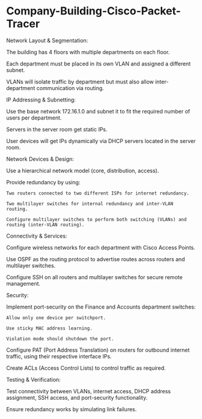 # Company-Building-Cisco-Packet-Tracer
Network Layout & Segmentation:

  The building has 4 floors with multiple departments on each floor.
  
  Each department must be placed in its own VLAN and assigned a different subnet.
  
  VLANs will isolate traffic by department but must also allow inter-department communication via routing.

IP Addressing & Subnetting:
  
  Use the base network 172.16.1.0 and subnet it to fit the required number of users per department.
  
  Servers in the server room get static IPs.
  
  User devices will get IPs dynamically via DHCP servers located in the server room.

Network Devices & Design:

  Use a hierarchical network model (core, distribution, access).

  Provide redundancy by using:
  
    Two routers connected to two different ISPs for internet redundancy.
    
    Two multilayer switches for internal redundancy and inter-VLAN routing.
    
    Configure multilayer switches to perform both switching (VLANs) and routing (inter-VLAN routing).

Connectivity & Services:
  
  Configure wireless networks for each department with Cisco Access Points.
  
  Use OSPF as the routing protocol to advertise routes across routers and multilayer switches.
  
  Configure SSH on all routers and multilayer switches for secure remote management.

Security:

  Implement port-security on the Finance and Accounts department switches:
    
    Allow only one device per switchport.
    
    Use sticky MAC address learning.
    
    Violation mode should shutdown the port.
    
  Configure PAT (Port Address Translation) on routers for outbound internet traffic, using their respective interface IPs.
  
  Create ACLs (Access Control Lists) to control traffic as required.

Testing & Verification:

  Test connectivity between VLANs, internet access, DHCP address assignment, SSH access, and port-security functionality.
  
  Ensure redundancy works by simulating link failures.
